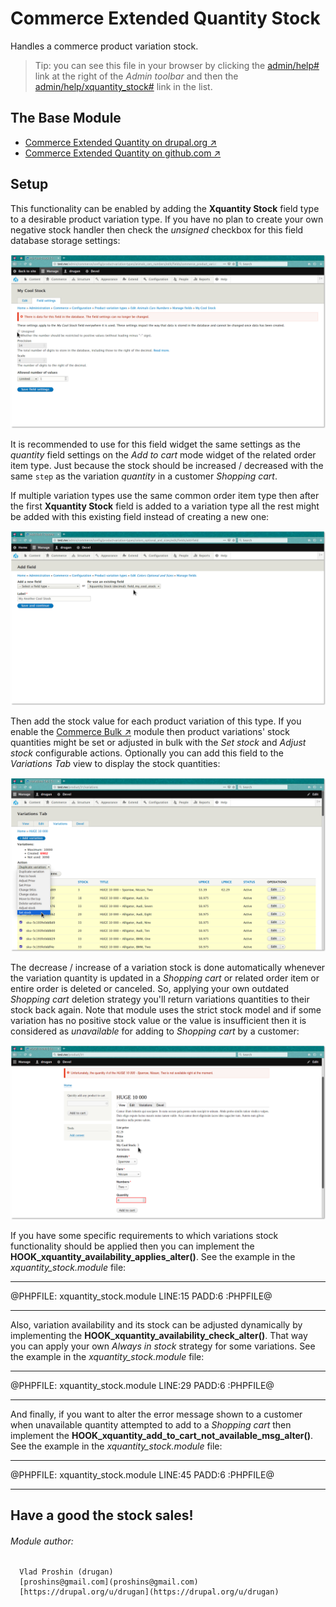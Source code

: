 Commerce Extended Quantity Stock
==========================

Handles a commerce product variation stock.

> Tip: you can see this file in your browser by clicking
the [admin/help#](#0 "? Help") link at the right of the *Admin toolbar* and then
the [admin/help/xquantity_stock#](#0 "Commerce Extended Quantity Stock") link in
the list.

## The Base Module

- [Commerce Extended Quantity on drupal.org ↗](https://www.drupal.org/project/commerce_xquantity)
- [Commerce Extended Quantity on github.com ↗](https://github.com/drugan/commerce_xquantity)

## Setup

This functionality can be enabled by adding the **Xquantity Stock** field type
to a desirable product variation type. If you have no plan to create your own
negative stock handler then check the _unsigned_ checkbox for this field
database storage settings:

![Unsigned](images/unsigned.png "Unsigned")

It is recommended to use for this field widget the same settings as
the _quantity_ field settings on the _Add to cart_ mode widget of the related
order item type. Just because the stock should be increased / decreased with the
same `step` as the variation _quantity_ in a customer _Shopping cart_.


If multiple variation types use the same common order
item type then after the first **Xquantity Stock** field is added to a variation
type all the rest might be added with this existing field instead of creating a
new one:

![Add existing](images/add-existing.png "Add existing")

Then add the stock value for each product variation of this type. If you enable
the [Commerce Bulk ↗](https://www.drupal.org/project/commerce_bulk) module then
product variations' stock quantities might be set or adjusted in bulk with
the _Set stock_ and _Adjust  stock_ configurable actions. Optionally you can add
this field to the _Variations Tab_ view to display the stock quantities:

![Bulk set / adjust stock](images/bulk-set-adjust-stock.png "Bulk set / adjust stock")

The decrease / increase of a variation stock is done automatically whenever the
variation quantity is updated in a _Shopping cart_ or related order item or
entire order is deleted or canceled. So, applying your own
outdated _Shopping cart_ deletion strategy you'll return variations quantities
to their stock back again. Note that module uses the strict stock model and if
some variation has no positive stock value or the value is insufficient then it
is considered as _unavailable_ for adding to _Shopping cart_ by a customer:

![Unavailable](images/unavailable.png "Unavailable")

If you have some specific requirements to which variations stock functionality
should be applied then you can implement
the **HOOK_xquantity_availability_applies_alter()**. See the example in
the *xquantity_stock.module* file:

********************************************************************************

@PHPFILE: xquantity_stock.module LINE:15 PADD:6 :PHPFILE@

********************************************************************************

Also, variation availability and its stock can be adjusted dynamically by
implementing the **HOOK_xquantity_availability_check_alter()**. That way you can
apply your own _Always in stock_ strategy for some variations. See the example
in the *xquantity_stock.module* file:

********************************************************************************

@PHPFILE: xquantity_stock.module LINE:29 PADD:6 :PHPFILE@

********************************************************************************

And finally, if you want to alter the error message shown to a customer when
unavailable quantity attempted to add to a _Shopping cart_ then implement
the **HOOK_xquantity_add_to_cart_not_available_msg_alter()**. See the example in
the *xquantity_stock.module* file:

********************************************************************************

@PHPFILE: xquantity_stock.module LINE:45 PADD:6 :PHPFILE@

********************************************************************************

## Have a good the stock sales!

###### Module author:
```
  Vlad Proshin (drugan)
  [proshins@gmail.com](proshins@gmail.com)
  [https://drupal.org/u/drugan](https://drupal.org/u/drugan)
```
